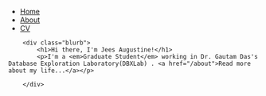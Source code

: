 <html>
	<head>
		<title>Jees Augustine</title>
		<!-- link to main stylesheet -->
		<link rel="stylesheet" type="text/css" href="/CSS/main.css">
	</head>
	<body>
		<nav>
    		<ul>
        		<li><a href="/">Home</a></li>
	        	<li><a href="/about">About</a></li>
        		<li><a href="/CV">CV</a></li>
    		</ul>
		</nav>
		<div class="container">

		<div class="blurb">
			<h1>Hi there, I'm Jees Augustine!</h1>
			<p>I'm a <em>Graduate Student</em> working in Dr. Gautam Das's Database Exploration Laboratory(DBXLab) . <a href="/about">Read more about my life...</a></p>

		</div>
